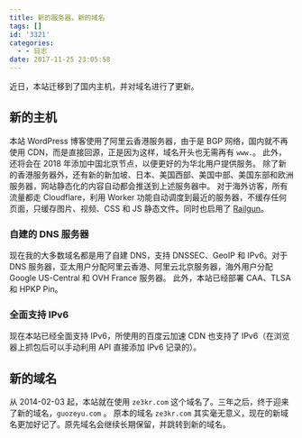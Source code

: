 ```yaml
---
title: 新的服务器，新的域名
tags: []
id: '3321'
categories:
  - - 日志
date: 2017-11-25 23:05:58
---
```


近日，本站迁移到了国内主机，并对域名进行了更新。
<!-- more -->

## 新的主机

本站 WordPress 博客使用了阿里云香港服务器，由于是 BGP 网络，国内就不再使用 CDN，而是直接回源，正是因为这样，域名开头也无需再有 `www.`。 此外，还将会在 2018 年添加中国北京节点，以便更好的为华北用户提供服务。 除了新的香港服务器外，还有新的新加坡、日本、美国西部、美国中部、美国东部和欧洲服务器，网站静态化的内容自动都会推送到上述服务器中。 对于海外访客，所有流量都走 Cloudflare，利用 Worker 功能自动调度到最近的服务器，不缓存任何页面，只缓存图片、视频、CSS 和 JS 静态文件。同时也启用了 [Railgun](https://guozeyu.com/2017/05/cloudflare-argo/)。

### 自建的 DNS 服务器

现在我的大多数域名都是用了自建 DNS，支持 DNSSEC、GeoIP 和 IPv6。对于 DNS 服务器，亚太用户分配阿里云香港、阿里云北京服务器，海外用户分配 Google US-Central 和 OVH France 服务器。 此外，本站已经部署 CAA、TLSA 和 HPKP Pin。

### 全面支持 IPv6

现在本站已经全面支持 IPv6，所使用的百度云加速 CDN 也支持了 IPv6（在浏览器上抓包后可以手动利用 API 直接添加 IPv6 记录的）。

## 新的域名

从 2014-02-03 起，本站就在使用 `ze3kr.com` 这个域名了。三年之后，终于迎来了新的域名，`guozeyu.com` 。 原本的域名 `ze3kr.com` 其实毫无意义，现在的新域名更加好记了。原先域名会继续长期保留，并跳转到新的域名。
